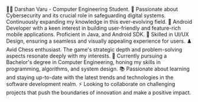 👨‍💻 Darshan Varu - Computer Engineering Student.
🔐 Passionate about Cybersecurity and its crucial role in safeguarding digital systems. Continuously expanding my knowledge in this ever-evolving field.
📱 Android Developer with a keen interest in building user-friendly and feature-rich mobile applications. Proficient in Java, and Android SDK.
🎨 Skilled in UI/UX Design, ensuring a seamless and visually appealing experience for users.
♟️ Avid Chess enthusiast. The game's strategic depth and problem-solving aspects resonate deeply with my interests.
🌱 Currently pursuing a Bachelor's degree in Computer Engineering, honing my skills in programming, algorithms, and system design.
📚 Passionate about learning and staying up-to-date with the latest trends and technologies in the software development realm.
⚡ Looking to collaborate on challenging projects that push the boundaries of innovation and make a positive impact.

<!---
darshanvaru/darshanvaru is a ✨ special ✨ repository because its `README.md` (this file) appears on your GitHub profile.
You can click the Preview link to take a look at your changes.
--->
